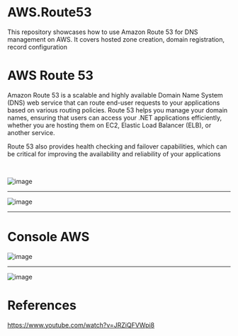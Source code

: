 # AWS.Route53
This repository showcases how to use Amazon Route 53 for DNS management on AWS. It covers hosted zone creation, domain registration, record configuration 

# AWS Route 53
Amazon Route 53 is a scalable and highly available Domain Name System (DNS) web service that can route end-user requests to your applications based on various routing policies. Route 53 helps you manage your domain names, ensuring that users can access your .NET applications efficiently, whether you are hosting them on EC2, Elastic Load Balancer (ELB), or another service.

Route 53 also provides health checking and failover capabilities, which can be critical for improving the availability and reliability of your applications

</br>

![image](https://github.com/user-attachments/assets/43a8f083-195b-46c1-a8e5-7f1f04d4961c)

----

![image](https://github.com/user-attachments/assets/3ea428c8-ed65-4955-a684-01ae2ec0eaf8)

----

# Console AWS
![image](https://github.com/user-attachments/assets/8d2b7d96-e45d-427f-8d60-5379f88baa18)

----

![image](https://github.com/user-attachments/assets/23478e28-f5fe-40be-9ae9-8a149f25ec15)



# References

https://www.youtube.com/watch?v=JRZiQFVWpi8
